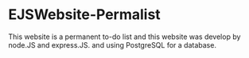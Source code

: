 # EJSWebsite-Permalist
This website is a permanent to-do list and this website was develop by node.JS and express.JS. and using PostgreSQL for a database.
